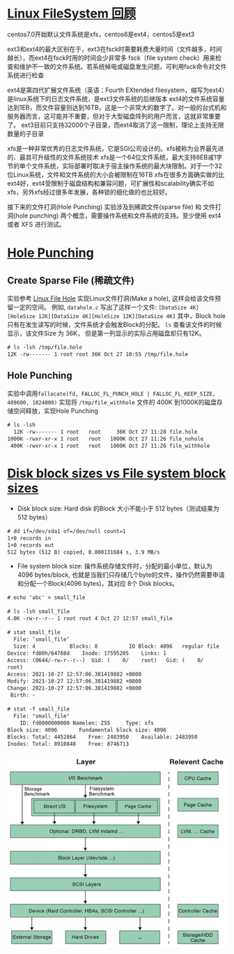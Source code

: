 # [Linux FileSystem 回顾](https://zhuanlan.zhihu.com/p/55159881)

centos7.0开始默认文件系统是xfs，centos6是ext4，centos5是ext3

ext3和ext4的最大区别在于，ext3在fsck时需要耗费大量时间（文件越多，时间越长），而ext4在fsck时用的时间会少非常多
fsck（file system check）用来检查和维护不一致的文件系统。若系统掉电或磁盘发生问题，可利用fsck命令对文件系统进行检查

ext4是第四代扩展文件系统（英语：Fourth EXtended filesystem，缩写为ext4）是linux系统下的日志文件系统，是ext3文件系统的后继版本
ext4的文件系统容量达到1EB，而文件容量则达到16TB，这是一个非常大的数字了。对一般的台式机和服务器而言，这可能并不重要，但对于大型磁盘阵列的用户而言，这就非常重要了。
ext3目前只支持32000个子目录，而ext4取消了这一限制，理论上支持无限数量的子目录

xfs是一种非常优秀的日志文件系统，它是SGI公司设计的。xfs被称为业界最先进的、最具可升级性的文件系统技术
xfs是一个64位文件系统，最大支持8EB减1字节的单个文件系统，实际部署时取决于宿主操作系统的最大块限制。对于一个32位Linux系统，文件和文件系统的大小会被限制在16TB
xfs在很多方面确实做的比ext4好，ext4受限制于磁盘结构和兼容问题，可扩展性和scalability确实不如xfs，另外xfs经过很多年发展，各种锁的细化做的也比较好。

接下来的文件打洞(Hole Punching) 实验涉及到稀疏文件(sparse file) 和 文件打洞(hole punching) 两个概念，需要操作系统和文件系统的支持。至少使用 ext4 或者 XFS 进行测试。

# [Hole Punching](http://blog.jcix.top/2018-09-28/hole_punching/)

## Create Sparse File (稀疏文件)

实验参考 [Linux File Hole](https://www.halolinux.us/kernel-reference/file-holes.html)
实现Linux文件打洞(Make a hole), 这样会给该文件预留一定的空间。
例如, `datahole.c` 写出了这样一个文件: `[DataSize 4K][HoleSize 12K][DataSize 4K][HoleSize 12K][DataSize 4K]`
其中，Block hole 只有在发生读写的时候，文件系统才会触发Block的分配。
`ls` 查看该文件的时候显示，该文件Size 为 36K， 但是第一列显示的实际占用磁盘却只有12K。

```
# ls -lsh /tmp/file.hole
12K -rw------- 1 root root 36K Oct 27 10:55 /tmp/file.hole
```

## Hole Punching

实验中调用`fallocate(fd, FALLOC_FL_PUNCH_HOLE | FALLOC_FL_KEEP_SIZE, 409600, 1024000)` 实现将 `/tmp/file_withhole` 文件的 400K 到1000K的磁盘存储空间释放，实现Hole Punching

```
# ls -lsh
  12K -rw------- 1 root   root     36K Oct 27 11:28 file.hole
1000K -rwxr-xr-x 1 root   root   1000K Oct 27 11:26 file_nohole
 400K -rwxr-xr-x 1 root   root   1000K Oct 27 11:26 file_withhole
```

# [Disk block sizes vs File system block sizes](http://www.linuxintro.org/wiki/Blocks,_block_devices_and_block_sizes)

* Disk block size: Hard disk 的Block 大小不能小于 512 bytes（测试结果为 512 bytes）

```
# dd if=/dev/sda1 of=/dev/null count=1
1+0 records in
1+0 records out
512 bytes (512 B) copied, 0.000131684 s, 3.9 MB/s
```

* File system block size: 操作系统存储文件时，分配的最小单位，默认为 4096 bytes/block, 也就是当我们只存储几个byte的文件，操作仍然需要申请和分配一个Block(4096 bytes)，其对应 8个 Disk blocks。

```
# echo 'abc' > small_file

# ls -lsh small_file
4.0K -rw-r--r-- 1 root root 4 Oct 27 12:57 small_file

# stat small_file
  File: ‘small_file’
  Size: 4         	Blocks: 8          IO Block: 4096   regular file
Device: fd00h/64768d	Inode: 17595205    Links: 1
Access: (0644/-rw-r--r--)  Uid: (    0/    root)   Gid: (    0/    root)
Access: 2021-10-27 12:57:06.381419882 +0800
Modify: 2021-10-27 12:57:06.381419882 +0800
Change: 2021-10-27 12:57:06.381419882 +0800
 Birth: -

# stat -f small_file
  File: "small_file"
    ID: fd0000000000 Namelen: 255     Type: xfs
Block size: 4096       Fundamental block size: 4096
Blocks: Total: 4452864    Free: 2483950    Available: 2483950
Inodes: Total: 8910848    Free: 8746713
```

![Linux IO](../pics/Linux_IO.png)